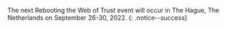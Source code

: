 The next Rebooting the Web of Trust event will occur in The Hague, The Netherlands on September 26-30, 2022. {: .notice--success}
